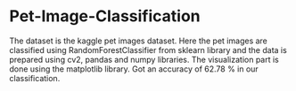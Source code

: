 # Pet-Image-Classification
The dataset is the kaggle pet images dataset. 
Here the pet images are classified using RandomForestClassifier from sklearn library and the data is prepared using cv2, pandas and numpy libraries.
The visualization part is done using the matplotlib library.
Got an accuracy of 62.78 % in our classification.
